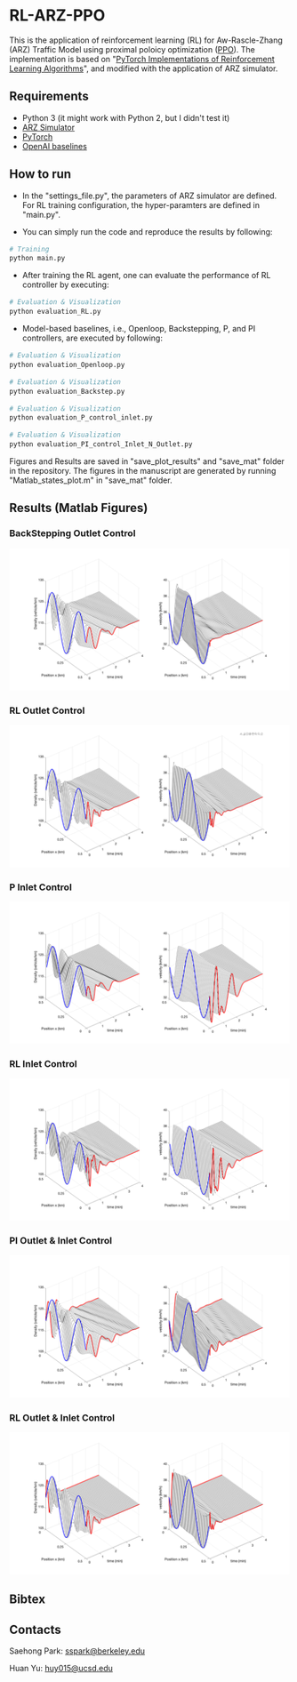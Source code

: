 # RL-ARZ-PPO

This is the application of reinforcement learning (RL) for Aw-Rascle-Zhang (ARZ) Traffic Model using proximal poloicy optimization ([PPO](https://github.com/openai/baselines/tree/master/baselines/ppo1)). The implementation is based on "[PyTorch Implementations of Reinforcement Learning Algorithms](https://github.com/ikostrikov/pytorch-a2c-ppo-acktr-gail)", and modified with the application of ARZ simulator.

## Requirements

* Python 3 (it might work with Python 2, but I didn't test it)
* [ARZ Simulator](https://github.com/saehong/gym_arz_sim)
* [PyTorch](http://pytorch.org/)
* [OpenAI baselines](https://github.com/openai/baselines)

## How to run

* In the "settings_file.py", the parameters of ARZ simulator are defined. For RL training configuration, the hyper-paramters are defined in "main.py".

* You can simply run the code and reproduce the results by following:

```bash
# Training
python main.py

```

* After training the RL agent, one can evaluate the performance of RL controller by executing:
```bash
# Evaluation & Visualization
python evaluation_RL.py

```

* Model-based baselines, i.e., Openloop, Backstepping, P, and PI controllers, are executed by following:
```bash
# Evaluation & Visualization
python evaluation_Openloop.py

```

```bash
# Evaluation & Visualization
python evaluation_Backstep.py

```

```bash
# Evaluation & Visualization
python evaluation_P_control_inlet.py

```

```bash
# Evaluation & Visualization
python evaluation_PI_control_Inlet_N_Outlet.py

```

Figures and Results are saved in "save_plot_results" and "save_mat" folder in the repository. The figures in the manuscript are generated by running "Matlab_states_plot.m" in "save_mat" folder.

## Results (Matlab Figures)

### BackStepping Outlet Control
![BKST_Outlet](imgs/ARZ_BKST_Outlet.png)


### RL Outlet Control

![RL_Outlet](imgs/ARZ_RL_Outlet.png)

### P Inlet Control

![P_Inlet](imgs/ARZ_P_Inlet.png)

### RL Inlet Control

![RL_Inlet](imgs/ARZ_RL_Inlet.png)

### PI Outlet & Inlet Control

![PI_OutletInlet](imgs/ARZ_PI_Outlet_N_Inlet.png)

### RL Outlet & Inlet Control

![RL_OutletInlet](imgs/ARZ_RL_Outlet_N_Inlet.png)


## Bibtex

## Contacts

Saehong Park: sspark@berkeley.edu

Huan Yu: huy015@ucsd.edu




